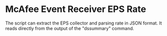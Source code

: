 # McAfee Event Receiver EPS Rate

The script can extract the EPS collector and parsing rate in JSON format. It reads directly from the output of the "dssummary" command.

